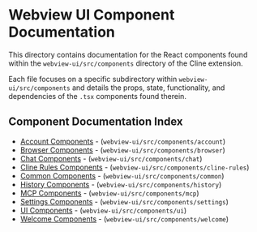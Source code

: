 # Webview UI Component Documentation

This directory contains documentation for the React components found within the `webview-ui/src/components` directory of the Cline extension.

Each file focuses on a specific subdirectory within `webview-ui/src/components` and details the props, state, functionality, and dependencies of the `.tsx` components found therein.

## Component Documentation Index

*   [Account Components](./account-components.md) - (`webview-ui/src/components/account`)
*   [Browser Components](./browser-components.md) - (`webview-ui/src/components/browser`)
*   [Chat Components](./chat-components.md) - (`webview-ui/src/components/chat`)
*   [Cline Rules Components](./cline-rules-components.md) - (`webview-ui/src/components/cline-rules`)
*   [Common Components](./common-components.md) - (`webview-ui/src/components/common`)
*   [History Components](./history-components.md) - (`webview-ui/src/components/history`)
*   [MCP Components](./mcp-components.md) - (`webview-ui/src/components/mcp`)
*   [Settings Components](./settings-components.md) - (`webview-ui/src/components/settings`)
*   [UI Components](./ui-components.md) - (`webview-ui/src/components/ui`)
*   [Welcome Components](./welcome-components.md) - (`webview-ui/src/components/welcome`)
